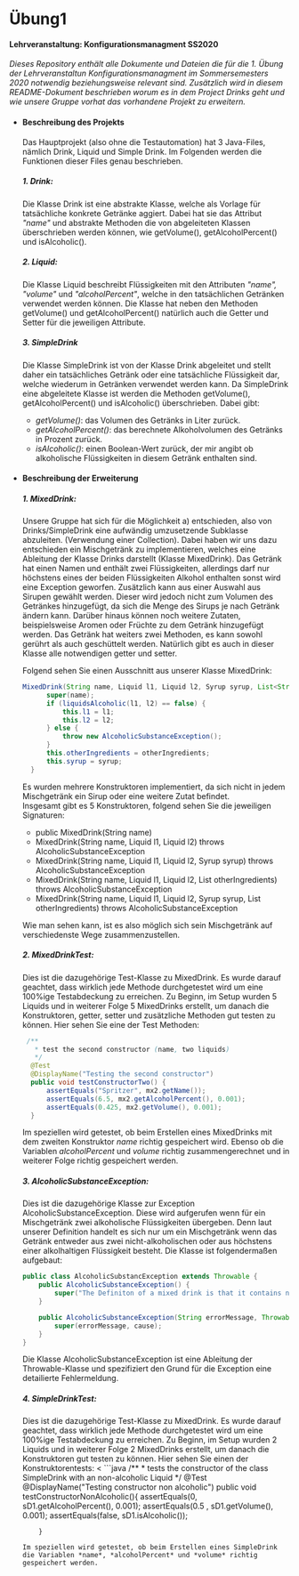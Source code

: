 # Übung1
#### Lehrveranstaltung: Konfigurationsmanagment SS2020
 *Dieses Repository enthält alle Dokumente und Dateien die
 für die 1. Übung der Lehrveranstaltun Konfigurationsmanagment im 
 Sommersemesters 2020 notwendig beziehungsweise relevant sind. Zusätzlich
 wird in diesem README-Dokument beschrieben worum es in dem Project
 Drinks geht und wie unsere Gruppe vorhat das vorhandene Projekt zu erweitern.*
 
* #### Beschreibung des Projekts
  Das Hauptprojekt (also ohne die Testautomation) hat 3 Java-Files, nämlich Drink, 
  Liquid und Simple Drink. Im Folgenden werden die Funktionen dieser Files genau beschrieben. 
  
  ##### 1. Drink: 
  Die Klasse Drink ist eine abstrakte Klasse, welche als Vorlage für tatsächliche konkrete Getränke aggiert.
  Dabei hat sie das Attribut _"name"_ und abstrakte Methoden die von abgeleiteten Klassen überschrieben werden können,
   wie getVolume(), getAlcoholPercent() und isAlcoholic().
             
  ##### 2. Liquid:
  Die Klasse Liquid beschreibt Flüssigkeiten mit den Attributen _"name", "volume"_ und _"alcoholPercent"_, welche 
  in den tatsächlichen Getränken verwendet werden können. Die Klasse hat neben den Methoden
  getVolume() und getAlcoholPercent() natürlich auch die Getter und Setter für die jeweiligen Attribute.
  
  ##### 3. SimpleDrink
  Die Klasse SimpleDrink ist von der Klasse Drink abgeleitet und stellt daher ein tatsächliches Getränk oder 
  eine tatsächliche Flüssigkeit dar, welche wiederum in Getränken verwendet werden kann. Da SimpleDrink eine abgeleitete
  Klasse ist werden die Methoden getVolume(), getAlcoholPercent() und isAlcoholic() überschrieben. 
  Dabei gibt:
    - _getVolume()_: das Volumen des Getränks in Liter zurück.
    - _getAlcoholPercent()_: das berechnete Alkoholvolumen des Getränks in Prozent zurück.
    - _isAlcoholic()_: einen Boolean-Wert zurück, der mir angibt ob alkoholische Flüssigkeiten in diesem Getränk enthalten
    sind.
  
  
- #### Beschreibung der Erweiterung
  ##### 1. MixedDrink:
  Unsere Gruppe hat sich für die Möglichkeit a) entschieden, also von
  Drinks/SimpleDrink   eine   aufwändig   umzusetzende Subklasse   abzuleiten. 
  (Verwendung   einer   Collection). Dabei haben wir uns dazu entschieden ein Mischgetränk zu implementieren,
  welches eine Ableitung der Klasse Drinks darstellt (Klasse MixedDrink). Das Getränk hat einen Namen und enthält zwei Flüssigkeiten, 
  allerdings darf nur höchstens eines der beiden Flüssigkeiten Alkohol enthalten sonst wird eine Exception geworfen.
  Zusätzlich kann aus einer Auswahl aus Sirupen gewählt werden. Dieser wird jedoch nicht zum Volumen des Getränkes hinzugefügt, da sich die Menge des Sirups je nach Getränk ändern kann. 
  Darüber hinaus können noch weitere Zutaten, beispielsweise Aromen oder Früchte zu dem Getränk hinzugefügt werden. 
  Das Getränk hat weiters zwei Methoden, es kann sowohl gerührt als auch geschüttelt werden.
  Natürlich gibt es auch in dieser Klasse alle notwendigen getter und setter.

  Folgend sehen Sie einen Ausschnitt aus unserer Klasse MixedDrink:

  ```java
  MixedDrink(String name, Liquid l1, Liquid l2, Syrup syrup, List<String> otherIngredients) throws AlcoholicSubstanceException {
        super(name);
        if (liquidsAlcoholic(l1, l2) == false) {
            this.l1 = l1;
            this.l2 = l2;
        } else {
            throw new AlcoholicSubstanceException();
        }
        this.otherIngredients = otherIngredients;
        this.syrup = syrup;
    }
  ```

  Es wurden mehrere Konstruktoren implementiert, da sich nicht in jedem Mischgetränk ein Sirup oder eine weitere Zutat befindet. <br> Insgesamt gibt es 5 Konstruktoren, folgend sehen Sie die jeweiligen Signaturen:
  * public MixedDrink(String name)
  * MixedDrink(String name, Liquid l1, Liquid l2) throws AlcoholicSubstanceException
  * MixedDrink(String name, Liquid l1, Liquid l2, Syrup syrup) throws AlcoholicSubstanceException
  * MixedDrink(String name, Liquid l1, Liquid l2, List<String> otherIngredients) throws AlcoholicSubstanceException
  * MixedDrink(String name, Liquid l1, Liquid l2, Syrup syrup, List<String> otherIngredients) throws AlcoholicSubstanceException

  Wie man sehen kann, ist es also möglich sich sein Mischgetränk auf verschiedenste Wege zusammenzustellen.

  ##### 2. MixedDrinkTest:
  Dies ist die dazugehörige Test-Klasse zu MixedDrink. Es wurde darauf geachtet, dass wirklich jede Methode durchgetestet wird um eine 100%ige Testabdeckung zu erreichen.
  Zu Beginn, im Setup wurden 5 Liquids und in weiterer Folge 5 MixedDrinks erstellt, um danach die Konstruktoren, getter, setter und zusätzliche Methoden gut testen zu können.
  Hier sehen Sie eine der Test Methoden:
  ```java
   /**
     * test the second constructor (name, two liquids)
     */
    @Test
    @DisplayName("Testing the second constructor")
    public void testConstructorTwo() {
        assertEquals("Spritzer", mx2.getName());
        assertEquals(6.5, mx2.getAlcoholPercent(), 0.001);
        assertEquals(0.425, mx2.getVolume(), 0.001);
    }
  ```

  Im speziellen wird getestet, ob beim Erstellen eines MixedDrinks mit dem zweiten Konstruktor *name* richtig gespeichert wird. 
  Ebenso ob die Variablen *alcoholPercent* und *volume* richtig zusammengerechnet und in weiterer Folge richtig gespeichert werden.

  ##### 3. AlcoholicSubstanceException:
  Dies ist die dazugehörige Klasse zur Exception AlcoholicSubstanceException. Diese wird aufgerufen wenn für ein Mischgetränk zwei alkoholische Flüssigkeiten übergeben. 
  Denn laut unserer Definition handelt es sich nur um ein Mischgetränk wenn das Getränk entweder aus zwei nicht-alkoholischen oder aus höchstens einer alkolhaltigen Flüssigkeit besteht. 
  Die Klasse ist folgendermaßen aufgebaut:
  ```java
  public class AlcoholicSubstancException extends Throwable {
      public AlcoholicSubstanceException() {
          super("The Definiton of a mixed drink is that it contains not more than one alcoholic liquid. Too many alcoholic liquids here.");
      }
  
      public AlcoholicSubstanceException(String errorMessage, Throwable cause) {
          super(errorMessage, cause);
      }
  }
  ```
  Die Klasse AlcoholicSubstanceException ist eine Ableitung der Throwable-Klasse und spezifiziert den Grund für die Exception eine detailierte Fehlermeldung.

  ##### 4. SimpleDrinkTest:
  Dies ist die dazugehörige Test-Klasse zu MixedDrink. Es wurde darauf geachtet, dass wirklich jede Methode durchgetestet wird um eine 100%ige Testabdeckung zu erreichen.
    Zu Beginn, im Setup wurden 2 Liquids und in weiterer Folge 2 MixedDrinks erstellt, um danach die Konstruktoren gut testen zu können.
    Hier sehen Sie einen der Konstruktorentests:
<    ```java
      /**
       * tests the constructor of the class SimpleDrink with an non-alcoholic Liquid
       */
          @Test
          @DisplayName("Testing constructor non alcoholic")
          public void testConstructorNonAlcoholic(){
              assertEquals(0, sD1.getAlcoholPercent(), 0.001);
              assertEquals(0.5 , sD1.getVolume(), 0.001);
              assertEquals(false, sD1.isAlcoholic());
      
          }

     ```
  Im speziellen wird getestet, ob beim Erstellen eines SimpleDrink die Variablen *name*, *alcoholPercent* und *volume* richtig gespeichert werden.
  

>